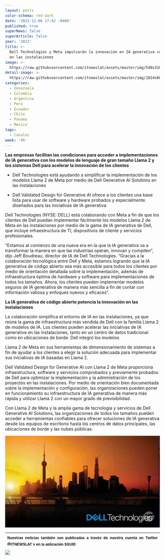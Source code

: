```yaml
---
layout: posts
color-schema: red-dark
date: '2023-11-06 17:42 -0400'
published: true
superNews: false
superArticle: false
year: '2023'
title: >-
  Dell Technologies y Meta impulsarán la innovación en IA generativa con Llama 2
  en las instalaciones
image: >-
  https://raw.githubusercontent.com/itnewslat/assets/master/img/540x320/Dell-Tech-p.jpg
detail-image: >-
  https://raw.githubusercontent.com/itnewslat/assets/master/img/1024x680/Dell-Tech-g.jpg
categories:
  - Venezuela
  - Colombia
  - Argentina
  - Perú
  - Ecuador
  - Chile
  - Panama
  - Mexico
tags:
  - Canales
week: '45'
---
```

**Las empresas facilitan las condiciones para acceder a implementaciones de IA generativa con los modelos de lenguaje de gran tamaño Llama 2 y los sistemas Dell para acelerar la innovación de los clientes**

- Dell Technologies está ayudando a simplificar la implementación de los modelos Llama 2 de Meta por medio de Dell Generative AI Solutions en las instalaciones

- Dell Validated Design for Generative AI ofrece a los clientes una base lista para usar de software y hardware probados y especialmente diseñados para las iniciativas de IA generativa

Dell Technologies (NYSE: DELL) está colaborando con Meta a fin de que los clientes de Dell puedan implementar fácilmente los modelos Llama 2 de Meta en las instalaciones por medio de la gama de IA generativa de Dell, que incluye infraestructura de TI, dispositivos de cliente y servicios profesionales.

“Estamos al comienzo de una nueva era en la que la IA generativa va a transformar la manera en que las industrias operan, innovan y compiten”, dijo Jeff Boudreau, director de IA de Dell Technologies. “Gracias a la colaboración tecnológica entre Dell y Meta, estamos logrando que la IA generativa de código abierto sea más accesible para todos los clientes por medio de orientación detallada sobre la implementación, además de infraestructura óptima de hardware y software para implementaciones de todos los tamaños. Ahora, los clientes pueden implementar modelos seguros de IA generativa de manera más sencilla a fin de contar con información valiosa y enfoques nuevos y eficaces”.

**La IA generativa de código abierto potencia la innovación en las instalaciones**

La colaboración simplifica el entorno de IA en las instalaciones, ya que reúne la gama de infraestructura más vendida de Dell con la familia Llama 2 de modelos de IA. Los clientes pueden acelerar las iniciativas de IA generativa en las instalaciones, tanto en un centro de datos tradicional como en ubicaciones de borde. Dell integró los modelos

Llama 2 de Meta en sus herramientas de dimensionamiento de sistemas a fin de ayudar a los clientes a elegir la solución adecuada para implementar sus iniciativas de IA basadas en Llama 2.

Dell Validated Design for Generative AI con Llama 2 de Meta proporciona infraestructura, software y servicios comprobados y previamente probados de Dell para optimizar la implementación y la administración de los proyectos en las instalaciones. Por medio de orientación bien documentada sobre la implementación y configuración, las organizaciones pueden poner en funcionamiento su infraestructura de IA generativa de manera más rápida y utilizar Llama 2 con un mayor grado de previsibilidad.

Con Llama 2 de Meta y la amplia gama de tecnología y servicios de Dell Generative AI Solutions, las organizaciones de todos los tamaños pueden acceder a herramientas confiables para ofrecer soluciones de IA generativa desde los equipos de escritorio hasta los centros de datos principales, las ubicaciones de borde y las nubes públicas.

![](https://raw.githubusercontent.com/itnewslat/assets/master/img/540x320/Dell-Tech-p.jpg)


<table style="height: 42px;" width="569">
<tbody>
<tr>
<td style="text-align: justify;"><sub><strong>Nuestras noticias también son publicadas a través de nuestra cuenta en Twitter <a href="https://twitter.com/itnewslat?lang=es">@ITNEWSLAT</a> y en la aplicación <a href="https://squidapp.co/en/">SQUID</a></strong></sub></td>
</tr>
</tbody>
</table>

<img src="https://tracker.metricool.com/c3po.jpg?hash=56f88a41e39ab42c063cc51676587a04"/>
